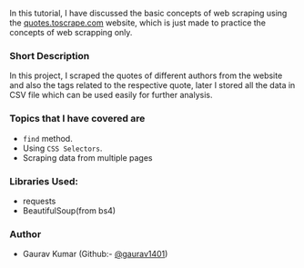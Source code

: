 In this tutorial, I have discussed the basic concepts of web scraping using the [quotes.toscrape.com](https://quotes.toscrape.com/page/1/) website, which is just made to practice the concepts of web scrapping only.

### **Short Description**
 In this project, I scraped the quotes of different authors from the website and also the tags related to the respective quote, later I stored all the data in CSV file which can be used easily for further analysis.

### **Topics that I have covered are**
 - ```find``` method.
 - Using ```CSS Selectors```.
 - Scraping data from multiple pages

### **Libraries Used:**
 - requests
 - BeautifulSoup(from bs4)

### **Author**
 - Gaurav Kumar (Github:- [@gaurav1401](https://github.com/Gaurav1401))

